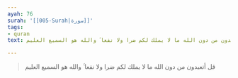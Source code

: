 ```yaml
---
ayah: 76
surah: '[[005-Surah|سورة]]'
tags:
- quran
text: قل أتعبدون من دون الله ما لا يملك لكم ضرا ولا نفعا ۚ والله هو السميع العليم

---
```

> قل أتعبدون من دون الله ما لا يملك لكم ضرا ولا نفعا ۚ والله هو السميع العليم
